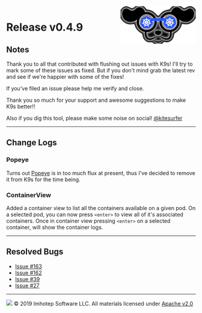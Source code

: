 <img src="https://raw.githubusercontent.com/derailed/k9s/master/assets/k9s_small.png" align="right" width="200" height="auto"/>

# Release v0.4.9

## Notes

Thank you to all that contributed with flushing out issues with K9s! I'll try to mark some of these issues as fixed. But if you don't mind grab the latest rev and see if we're happier with some of the fixes!

If you've filed an issue please help me verify and close.

Thank you so much for your support and awesome suggestions to make K9s better!!

Also if you dig this tool, please make some noise on social! [@kitesurfer](https://twitter.com/kitesurfer)

---

## Change Logs

### Popeye

Turns out [Popeye](https://github.com/derailed/popeye) is in too much flux at present, thus I've decided to remove it from K9s for the time being.

### ContainerView

Added a container view to list all the containers available on a given pod. On a selected pod, you can now press `<enter>` to view all of it's associated containers. Once in container view pressing `<enter>` on a selected container, will show the container logs.


---

## Resolved Bugs

+ [Issue #163](https://github.com/derailed/k9s/issues/163)
+ [Issue #162](https://github.com/derailed/k9s/issues/162)
+ [Issue #39](https://github.com/derailed/k9s/issues/39)
+ [Issue #27](https://github.com/derailed/k9s/issues/27)

---

<img src="https://raw.githubusercontent.com/derailed/k9s/master/assets/imhotep_logo.png" width="32" height="auto"/> © 2019 Imhotep Software LLC. All materials licensed under [Apache v2.0](http://www.apache.org/licenses/LICENSE-2.0)

